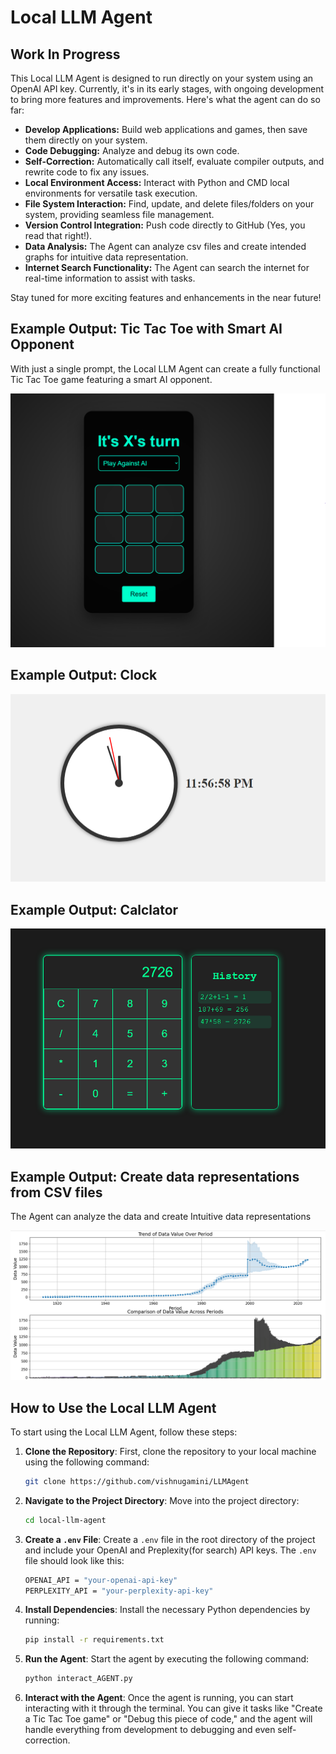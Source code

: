 # Local LLM Agent

## Work In Progress

This Local LLM Agent is designed to run directly on your system using an OpenAI API key. Currently, it's in its early stages, with ongoing development to bring more features and improvements. Here's what the agent can do so far:

- **Develop Applications:** Build web applications and games, then save them directly on your system.
- **Code Debugging:** Analyze and debug its own code.
- **Self-Correction:** Automatically call itself, evaluate compiler outputs, and rewrite code to fix any issues.
- **Local Environment Access:** Interact with Python and CMD local environments for versatile task execution.
- **File System Interaction:** Find, update, and delete files/folders on your system, providing seamless file management.
- **Version Control Integration:** Push code directly to GitHub (Yes, you read that right!).
- **Data Analysis:** The Agent can analyze csv files and create intended graphs for intuitive data representation.
- **Internet Search Functionality:** The Agent can search the internet for real-time information to assist with tasks.

Stay tuned for more exciting features and enhancements in the near future!

## Example Output: Tic Tac Toe with Smart AI Opponent

With just a single prompt, the Local LLM Agent can create a fully functional Tic Tac Toe game featuring a smart AI opponent.

![Local LLM Agent Image](imgs/pic-1.png)

## Example Output: Clock 

![Clock Example](imgs/pic-2.png)

## Example Output: Calclator

![Calculator Example](imgs/pic-3.png)

## Example Output: Create data representations from CSV files

The Agent can analyze the data and create Intuitive data representations

![Data Example](imgs/pic-4.png)
## How to Use the Local LLM Agent

To start using the Local LLM Agent, follow these steps:

1. **Clone the Repository**: First, clone the repository to your local machine using the following command:
   ```bash
   git clone https://github.com/vishnugamini/LLMAgent
2. **Navigate to the Project Directory**: Move into the project directory:
   ```bash
   cd local-llm-agent
3. **Create a `.env` File**: Create a `.env` file in the root directory of the project and include your OpenAI and Preplexity(for search) API keys. The `.env` file should look like this:
   ```bash
   OPENAI_API = "your-openai-api-key"
   PERPLEXITY_API = "your-perplexity-api-key"
4. **Install Dependencies**: Install the necessary Python dependencies by running:
   ```bash
   pip install -r requirements.txt
5. **Run the Agent**: Start the agent by executing the following command:
   ```bash
   python interact_AGENT.py
6. **Interact with the Agent**: Once the agent is running, you can start interacting with it through the terminal. You can give it tasks like "Create a Tic Tac Toe game" or "Debug this piece of code," and the agent will handle everything from development to debugging and even self-correction.





